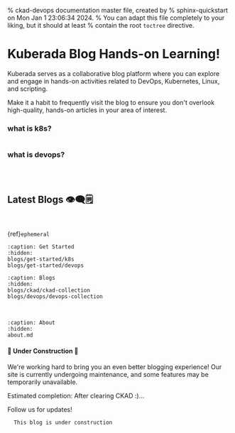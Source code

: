 % ckad-devops documentation master file, created by
% sphinx-quickstart on Mon Jan  1 23:06:34 2024.
% You can adapt this file completely to your liking, but it should at least
% contain the root `toctree` directive.

# Kuberada Blog Hands-on Learning!

Kuberada serves as a collaborative blog platform where you can explore and engage in hands-on activities related to DevOps, Kubernetes, Linux, and scripting. 

Make it a habit to frequently visit the blog to ensure you don't overlook high-quality, hands-on articles in your area of interest.

### what is k8s?

```{include} blogs/snippets/what-is-k8s.md
```


### what is devops?

```{include} blogs/snippets/what-is-devops.md
```


</br>

## Latest Blogs 👁‍🗨🗒

</br>

{ref}`ephemeral`

<!-- {ref}`devops` -->



```{toctree}
:caption: Get Started
:hidden:
blogs/get-started/k8s
blogs/get-started/devops
```


```{toctree}
:caption: Blogs
:hidden:
blogs/ckad/ckad-collection
blogs/devops/devops-collection
```

</br>


```{toctree}
:caption: About
:hidden:
about.md

```

#### 🚧 **Under Construction** 🚧

We're working hard to bring you an even better blogging experience! Our site is currently undergoing maintenance, and some features may be temporarily unavailable.

Estimated completion: After clearing CKAD :)...

Follow us for updates!

```{admonition} warning ⚠
  This blog is under construction
```
